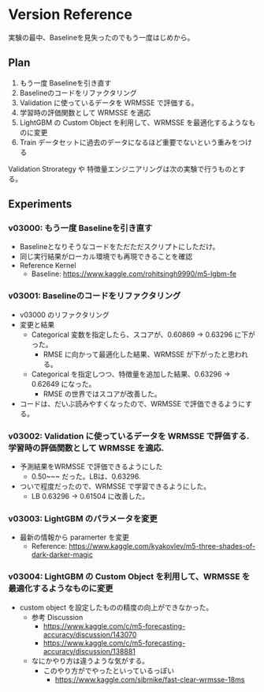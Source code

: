 # Version Reference

実験の最中、Baselineを見失ったのでもう一度はじめから。 


## Plan
1. もう一度 Baselineを引き直す
2. Baselineのコードをリファクタリング
3. Validation に使っているデータを WRMSSE で評価する。
4. 学習時の評価関数として WRMSSE を適応
5. LightGBM の Custom Object を利用して、WRMSSE を最適化するようなものに変更
6. Train データセットに過去のデータになるほど重要でないという重みをつける


Validation Strorategy や 特徴量エンジニアリングは次の実験で行うものとする。


## Experiments

### v03000: もう一度 Baselineを引き直す
- Baselineとなりそうなコードをただただスクリプトにしただけ。
- 同じ実行結果がローカル環境でも再現できることを確認
- Reference Kernel
  - Baseline: https://www.kaggle.com/rohitsingh9990/m5-lgbm-fe


### v03001: Baselineのコードをリファクタリング
- v03000 のリファクタリング
- 変更と結果
  - Categorical 変数を指定したら、スコアが、0.60869 -> 0.63296 に下がった。
    - RMSE に向かって最適化した結果、WRMSSE が下がったと思われる。
  - Categorical を指定しつつ、特徴量を追加した結果、0.63296 -> 0.62649 になった。
    - RMSE の世界ではスコアが改善した。
- コードは、だいぶ読みやすくなったので、WRMSSE で評価できるようにする。


### v03002: Validation に使っているデータを WRMSSE で評価する. 学習時の評価関数として WRMSSE を適応.
- 予測結果をWRMSSE で評価できるようにした
  - 0.50~~~ だった。LBは、0.63296.
- ついで程度だったので、WRMSSE で学習できるようにした。
  - LB 0.63296 -> 0.61504 に改善した。



### v03003: LightGBM のパラメータを変更
- 最新の情報から paramerter を変更
  - Reference: https://www.kaggle.com/kyakovlev/m5-three-shades-of-dark-darker-magic



### v03004: LightGBM の Custom Object を利用して、WRMSSE を最適化するようなものに変更

- custom object を設定したものの精度の向上ができなかった。
  - 参考 Discussion
    - https://www.kaggle.com/c/m5-forecasting-accuracy/discussion/143070
    - https://www.kaggle.com/c/m5-forecasting-accuracy/discussion/138881
  - なにかやり方は違うような気がする。
    - このやり方がでやったといっているっぽい
      - https://www.kaggle.com/sibmike/fast-clear-wrmsse-18ms


